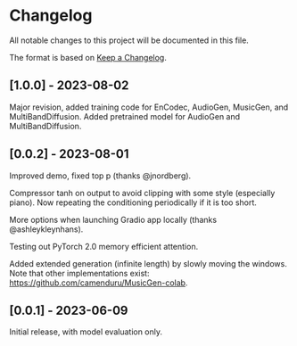 # Changelog

All notable changes to this project will be documented in this file.

The format is based on [Keep a Changelog](https://keepachangelog.com/en/1.0.0/).

## [1.0.0] - 2023-08-02

Major revision, added training code for EnCodec, AudioGen, MusicGen, and MultiBandDiffusion.
Added pretrained model for AudioGen and MultiBandDiffusion.

## [0.0.2] - 2023-08-01

Improved demo, fixed top p (thanks @jnordberg).

Compressor tanh on output to avoid clipping with some style (especially piano).
Now repeating the conditioning periodically if it is too short.

More options when launching Gradio app locally (thanks @ashleykleynhans).

Testing out PyTorch 2.0 memory efficient attention.

Added extended generation (infinite length) by slowly moving the windows.
Note that other implementations exist: https://github.com/camenduru/MusicGen-colab.

## [0.0.1] - 2023-06-09

Initial release, with model evaluation only.